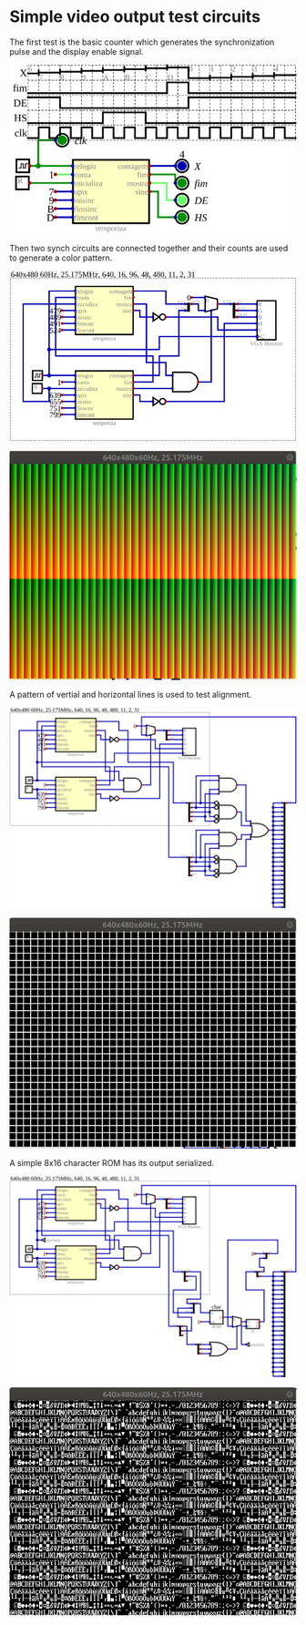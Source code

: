 # Simple video output test circuits

The first test is the basic counter which
generates the synchronization pulse and the
display enable signal.

![synch circuit test](../gerados/testeTemporiza.svg)

Then two synch circuits are connected together
and their counts are used to generate a color
pattern.

![color pattern circuit](../gerados/testeCoresVGA.svg)

![color pattern](../gerados/testeCoresVGA.png)

A pattern of vertial and horizontal lines is
used to test alignment.

![squares pattern circuit](../gerados/testeQuadradosVGA.svg)

![squares pattern](../gerados/testeQuadradosVGA.png)

A simple 8x16 character ROM has its output serialized.

![char ROM circuit](../gerados/testeTextoVGA.svg)

![char ROM output](../gerados/testeTextoVGA.png)
